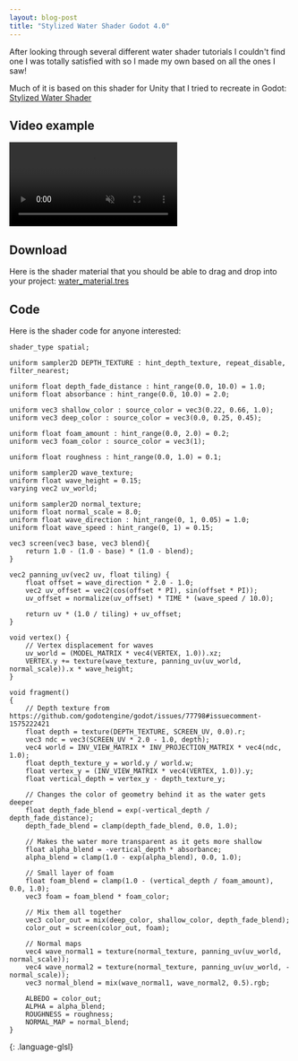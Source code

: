 ```yaml
---
layout: blog-post
title: "Stylized Water Shader Godot 4.0"
---
```


After looking through several different water shader tutorials I couldn't find one I was totally satisfied with so I made my own based on all the ones I saw!

Much of it is based on this shader for Unity that I tried to recreate in Godot: [Stylized Water Shader](https://alexanderameye.github.io/notes/stylized-water-shader/)

## Video example

 <video autoplay loop muted>
  <source src="/assets/videos/water-shader.mp4" type="video/mp4">
  Your browser does not support the video tag.
</video> 

## Download

Here is the shader material that you should be able to drag and drop into your project: [water_material.tres](/assets/files/water_material.tres)

## Code

Here is the shader code for anyone interested:

```
shader_type spatial;

uniform sampler2D DEPTH_TEXTURE : hint_depth_texture, repeat_disable, filter_nearest; 

uniform float depth_fade_distance : hint_range(0.0, 10.0) = 1.0;
uniform float absorbance : hint_range(0.0, 10.0) = 2.0;

uniform vec3 shallow_color : source_color = vec3(0.22, 0.66, 1.0);
uniform vec3 deep_color : source_color = vec3(0.0, 0.25, 0.45);

uniform float foam_amount : hint_range(0.0, 2.0) = 0.2;
uniform vec3 foam_color : source_color = vec3(1);

uniform float roughness : hint_range(0.0, 1.0) = 0.1;

uniform sampler2D wave_texture;
uniform float wave_height = 0.15;
varying vec2 uv_world;

uniform sampler2D normal_texture;
uniform float normal_scale = 8.0;
uniform float wave_direction : hint_range(0, 1, 0.05) = 1.0;
uniform float wave_speed : hint_range(0, 1) = 0.15;

vec3 screen(vec3 base, vec3 blend){
	return 1.0 - (1.0 - base) * (1.0 - blend);
}

vec2 panning_uv(vec2 uv, float tiling) {
	float offset = wave_direction * 2.0 - 1.0;
	vec2 uv_offset = vec2(cos(offset * PI), sin(offset * PI));
	uv_offset = normalize(uv_offset) * TIME * (wave_speed / 10.0);
	
	return uv * (1.0 / tiling) + uv_offset;
}

void vertex() {
	// Vertex displacement for waves
	uv_world = (MODEL_MATRIX * vec4(VERTEX, 1.0)).xz;
	VERTEX.y += texture(wave_texture, panning_uv(uv_world, normal_scale)).x * wave_height;
}

void fragment()
{
	// Depth texture from https://github.com/godotengine/godot/issues/77798#issuecomment-1575222421
	float depth = texture(DEPTH_TEXTURE, SCREEN_UV, 0.0).r;
  	vec3 ndc = vec3(SCREEN_UV * 2.0 - 1.0, depth);
	vec4 world = INV_VIEW_MATRIX * INV_PROJECTION_MATRIX * vec4(ndc, 1.0);
	float depth_texture_y = world.y / world.w;
	float vertex_y = (INV_VIEW_MATRIX * vec4(VERTEX, 1.0)).y;
	float vertical_depth = vertex_y - depth_texture_y;
	
	// Changes the color of geometry behind it as the water gets deeper
	float depth_fade_blend = exp(-vertical_depth / depth_fade_distance);
	depth_fade_blend = clamp(depth_fade_blend, 0.0, 1.0);
	
	// Makes the water more transparent as it gets more shallow
	float alpha_blend = -vertical_depth * absorbance;
	alpha_blend = clamp(1.0 - exp(alpha_blend), 0.0, 1.0);
	
	// Small layer of foam
	float foam_blend = clamp(1.0 - (vertical_depth / foam_amount), 0.0, 1.0);
	vec3 foam = foam_blend * foam_color;
	
	// Mix them all together
	vec3 color_out = mix(deep_color, shallow_color, depth_fade_blend);
	color_out = screen(color_out, foam);
	
	// Normal maps
	vec4 wave_normal1 = texture(normal_texture, panning_uv(uv_world, normal_scale));
	vec4 wave_normal2 = texture(normal_texture, panning_uv(uv_world, -normal_scale));
	vec3 normal_blend = mix(wave_normal1, wave_normal2, 0.5).rgb;
	
	ALBEDO = color_out;
	ALPHA = alpha_blend;
	ROUGHNESS = roughness;
	NORMAL_MAP = normal_blend;
}
```
{: .language-glsl}
